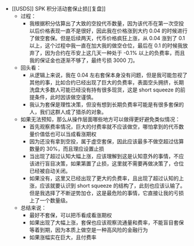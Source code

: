 - [[USDS]] SPK 积分活动套保止损[[复盘]]
	- 过程：
		- 我根据积分估算出了大致的空投代币数量，因为该代币在第一次空投以后价格表现一直不是很好，因此我在价格涨到大约 0.04 的时候进行了做空套保。但是后续两天，代币价格疯狂上涨，从 0.04 涨到了 0.1 以上，这个过程中我一直在加大我的做空仓位，最后在 0.1 的时候我放弃了，因为合约在币安上这几天一种处于 -0.1% 以上的负费率，而且我的保证金也逐渐不够了，最终亏损 3000 刀。
	- 回头看：
		- 从逻辑上来说，我在 0.04 左右套保本身没有问题，但是我可能忽视了其他的事，比如合约已经出现了巨大的负费率，表面空头拥挤，长期洗盘大多数人可能已经没有持有很多现货，这是 short squeeze 的前提条件，此时因该做空谨慎。
		- 我认为套保是理性决策，但没有想到长期负费率可能是有很多套保的人，我们这群人成了猎杀的对象。
	- 如果无法预知，那么从操作层面哪些地方可以做得更好避免类似情况：
		- 首先观察费率情况，巨大的付费率就不应该做空，哪怕拿到的代币数量价值低也可以当成看涨期权
		- 因为还没有拿到空投，属于虚空套保，因此应该最多不做空超过估算数量的 30%，而且理应设置止损
		- 当出现了超过认知大幅上涨，应该理解到这是认知意外的事情，不应该进行盲目决策，如果第置了止损，这里就不需要再做决策了，仓位已经被自动关闭。
		- 如果没有，这里又已经出现了更大的负费率，且出现了超过认知的上涨，应该就要认识到 short squeeze 的结构了，此刻也应该认输了。但是我选择了不断逆势加仓，这是最危险的事情，它直接让我的亏损上了一个数量级。
	- 总结来说：
		- 最好不套保，可以把币看成看涨期权
		- 如果出现了大幅上涨，套保也应该观察流通量和费率，不能盲目套保等着到期，因为本质上做空是一种高风险的金融行为
		- 如果涨幅实在巨大，且付费率